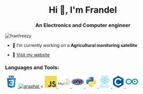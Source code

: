 <h1 align="center">Hi 👋, I'm Frandel</h1>
<h3 align="center">An Electronics and Computer engineer</h3>

<p align="left"> <img src="https://komarev.com/ghpvc/?username=franfreezy&label=Profile%20views&color=ba0bea&style=flat" alt="franfreezy" /> </p>

- 🔭 I’m currently working on a **Agricultural monitoring satellite**

- 🔗 [Visit my website](https://devfreezy.netlify.app/)




<p align="left">
</p>

<h3 align="left">Languages and Tools:</h3>
<p align="left"> <a href="https://www.w3schools.com/css/" target="_blank" rel="noreferrer"> <img src="https://raw.githubusercontent.com/devicons/devicon/master/icons/css3/css3-original-wordmark.svg" alt="css3" width="40" height="40"/> </a> <a href="https://graphql.org" target="_blank" rel="noreferrer"> <img src="https://www.vectorlogo.zone/logos/graphql/graphql-icon.svg" alt="graphql" width="40" height="40"/> </a> < <a href="https://developer.mozilla.org/en-US/docs/Web/JavaScript" target="_blank" rel="noreferrer"> <img src="https://raw.githubusercontent.com/devicons/devicon/master/icons/javascript/javascript-original.svg" alt="javascript" width="40" height="40"/> </a>  <a href="https://www.mysql.com/" target="_blank" rel="noreferrer"> <img src="https://raw.githubusercontent.com/devicons/devicon/master/icons/mysql/mysql-original-wordmark.svg" alt="mysql" width="40" height="40"/> </a>  <a href="https://www.php.net" target="_blank" rel="noreferrer"> <img src="https://raw.githubusercontent.com/devicons/devicon/master/icons/php/php-original.svg" alt="php" width="40" height="40"/> </a> <a href="https://www.python.org" target="_blank" rel="noreferrer"> <img src="https://raw.githubusercontent.com/devicons/devicon/master/icons/python/python-original.svg" alt="python" width="40" height="40"/> </a> <a href="https://react.dev/" target="_blank" rel="noreferrer"> <img src="https://github.com/devicons/devicon/blob/master/icons/react/react-original-wordmark.svg" alt="react" width="40" height="40"/> </a> <a href="https://www.w3schools.com/c/c_intro.php" target="_blank" rel="noreferrer"> <img src="https://github.com/devicons/devicon/blob/master/icons/c/c-plain.svg" alt="C" width="40" height="40"/> <a href="https://www.arduino.cc/" target="_blank" rel="noreferrer"> <img src="https://github.com/devicons/devicon/blob/master/icons/arduino/arduino-original.svg" alt="arduino" width="40" height="40"/> </a></p>
